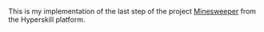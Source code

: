 This is my implementation of the last step of the project [Minesweeper](https://hyperskill.org/projects/8?track=3) from the Hyperskill platform.
